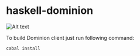 # haskell-dominion
![Alt text](https://travis-ci.org/LinuxUser404/haskell-dominion.svg?branch=master)

To build Dominion client just run following command:

```
cabal install
```